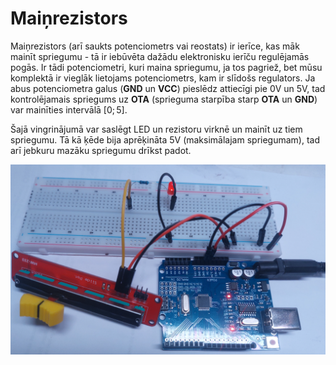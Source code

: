 # Maiņrezistors

Maiņrezistors (arī saukts potenciometrs vai reostats) ir ierīce, kas māk 
mainīt spriegumu - tā ir iebūvēta dažādu elektronisku ierīču regulējamās pogās. 
Ir tādi potenciometri, kuri maina spriegumu, ja tos pagriež, bet mūsu komplektā ir 
vieglāk lietojams potenciometrs, kam ir slīdošs regulators. 
Ja abus potenciometra galus (**GND** un **VCC**) pieslēdz attiecīgi pie 
0V un 5V, tad kontrolējamais spriegums 
uz **OTA** (sprieguma starpība starp **OTA** un **GND**) var mainīties 
intervālā $[0;5]$. 

Šajā vingrinājumā var saslēgt LED un rezistoru virknē un 
mainīt uz tiem spriegumu. Tā kā ķēde bija aprēķināta 5V (maksimālajam spriegumam), 
tad arī jebkuru mazāku spriegumu drīkst padot. 


![](Potentiometer.png)
